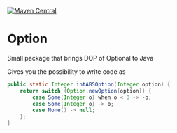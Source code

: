 [![Maven Central](https://img.shields.io/maven-central/v/io.github.ashr123/option.svg?label=Maven%20Central)](https://search.maven.org/search?q=g:%22io.github.ashr123%22%20AND%20a:%22option%22)
# Option
Small package that brings DOP of Optional to Java

Gives you the possibility to write code as

```java
public static Integer intABSOption(Integer option) {
	return switch (Option.newOption(option)) {
		case Some(Integer o) when o < 0 -> -o;
		case Some(Integer o) -> o;
		case None() -> null;
	};
}
```
